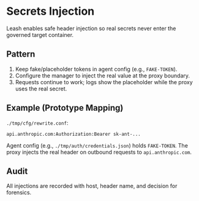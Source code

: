# Secrets Injection

Leash enables safe header injection so real secrets never enter the governed target container.

## Pattern

1) Keep fake/placeholder tokens in agent config (e.g., `FAKE-TOKEN`).
2) Configure the manager to inject the real value at the proxy boundary.
3) Requests continue to work; logs show the placeholder while the proxy uses the real secret.

## Example (Prototype Mapping)

`./tmp/cfg/rewrite.conf`:

```
api.anthropic.com:Authorization:Bearer sk-ant-...
```

Agent config (e.g., `./tmp/auth/credentials.json`) holds `FAKE-TOKEN`. The proxy injects the real header on outbound requests to `api.anthropic.com`.

## Audit

All injections are recorded with host, header name, and decision for forensics.
